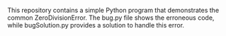 This repository contains a simple Python program that demonstrates the common ZeroDivisionError. The bug.py file shows the erroneous code, while bugSolution.py provides a solution to handle this error.